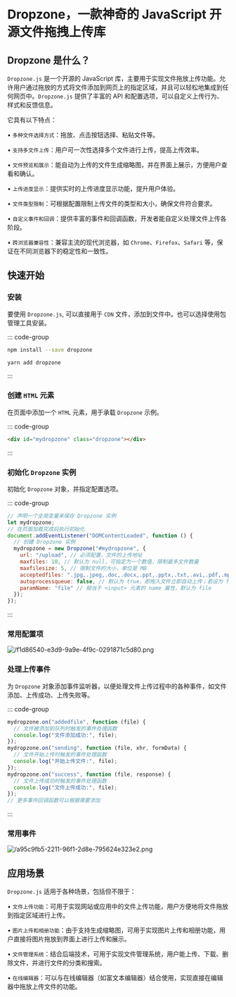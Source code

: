 # Dropzone，一款神奇的 JavaScript 开源文件拖拽上传库

<article-info/>

<link-tag :linkList="[{ linkType: 'git', linkText:'Dropzone.js',linkUrl:'https://github.com/dropzone/dropzone'},{ linkText:'Dropzone.js 官网',linkUrl:'https://www.dropzone.dev/'},{ linkText:'插件 && 组件：vue-dropzone',linkUrl:'https://github.com/rowanwins/vue-dropzone'}]" />

## Dropzone 是什么？

`Dropzone.js` 是一个开源的 JavaScript 库，主要用于实现文件拖放上传功能。允许用户通过拖放的方式将文件添加到网页上的指定区域，并且可以轻松地集成到任何网页中。`Dropzone.js` 提供了丰富的 API 和配置选项，可以自定义上传行为、样式和反馈信息。

它具有以下特点：

• `多种文件选择方式`：拖放、点击按钮选择、粘贴文件等。

• `支持多文件上传`：用户可一次性选择多个文件进行上传，提高上传效率。

• `文件预览和展示`：能自动为上传的文件生成缩略图，并在界面上展示，方便用户查看和确认。

• `上传进度显示`：提供实时的上传进度显示功能，提升用户体验。

• `文件类型限制`：可根据配置限制上传文件的类型和大小，确保文件符合要求。

• `自定义事件和回调`：提供丰富的事件和回调函数，开发者能自定义处理文件上传各阶段。

• `跨浏览器兼容性`：兼容主流的现代浏览器，如 `Chrome`、`Firefox`、`Safari` 等，保证在不同浏览器下的稳定性和一致性。

## 快速开始

### 安装

要使用 `Dropzone.js`, 可以直接用于 `CDN` 文件，添加到文件中。也可以选择使用包管理工具安装。

::: code-group

```bash [npm]
npm install --save dropzone
```

```bash [yarn]
yarn add dropzone
```

:::

### 创建 `HTML` 元素

在页面中添加一个 `HTML` 元素，用于承载 `Dropzone` 示例。

::: code-group

```html
<div id="mydropzone" class="dropzone"></div>
```

:::

### 初始化 `Dropzone` 实例

初始化 `Dropzone` 对象，并指定配置选项。

::: code-group

```js
// 声明一个全局变量来保存 Dropzone 实例
let mydropzone;
// 在页面加载完成后执行初始化
document.addEventListener("DOMContentLoaded", function () {
  // 创建 Dropzone 实例
  mydropzone = new Dropzone("#mydropzone", {
    url: "/upload", // 必须配置，文件的上传地址
    maxfiles: 10, // 默认为 null，可指定为一个数值，限制最多文件数量
    maxfilesize: 5, // 限制文件的大小，单位是 MB
    acceptedfiles: ".jpg,.jpeg,.doc,.docx,.ppt,.pptx,.txt,.avi,.pdf,.mp3,.zip", // 允许上传的文件类型，文件扩展名以逗号隔开
    autoprocessqueue: false, // 默认为 true，即拖入文件立即自动上传；若设为 false，则需手动点击按钮上传
    paramName: "file" // 相当于 <input> 元素的 name 属性，默认为 file
  });
});
```

:::

### 常用配置项

![/f1d86540-e3d9-9a9e-4f9c-0291871c5d80.png](/f1d86540-e3d9-9a9e-4f9c-0291871c5d80.png)

### 处理上传事件

为 `Dropzone` 对象添加事件监听器，以便处理文件上传过程中的各种事件，如文件添加、上传成功、上传失败等。

::: code-group

```js
mydropzone.on("addedfile", function (file) {
  // 文件被添加到队列时触发的事件处理函数
  console.log("文件添加成功:", file);
});
mydropzone.on("sending", function (file, xhr, formData) {
  // 文件开始上传时触发的事件处理函数
  console.log("开始上传文件:", file);
});
mydropzone.on("success", function (file, response) {
  // 文件上传成功时触发的事件处理函数
  console.log("文件上传成功:", file);
});
// 更多事件回调函数可以根据需要添加
```

:::

### 常用事件

![/a95c9fb5-2211-96f1-2d8e-795624e323e2.png](/a95c9fb5-2211-96f1-2d8e-795624e323e2.png)

## 应用场景

`Dropzone.js` 适用于各种场景，包括但不限于：

• `文件上传功能`：可用于实现网站或应用中的文件上传功能，用户方便地将文件拖放到指定区域进行上传。

• `图片上传和相册功能`：由于支持生成缩略图，可用于实现图片上传和相册功能，用户直接将图片拖放到界面上进行上传和展示。

• `文件管理系统`：结合后端技术，可用于实现文件管理系统，用户能上传、下载、删除文件，并进行文件的分类和搜索。

• `在线编辑器`：可以与在线编辑器（如富文本编辑器）结合使用，实现直接在编辑器中拖放上传文件的功能。
